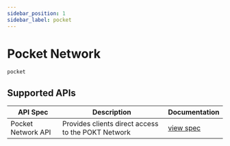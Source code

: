 ```yaml
---
sidebar_position: 1
sidebar_label: pocket
---
```


# Pocket Network

`pocket`

## Supported APIs

| API Spec            | Description                                        | Documentation                                                   |
| ------------------- | -------------------------------------------------- | --------------------------------------------------------------- |
| Pocket Network API  | Provides clients direct access to the POKT Network | [view spec](https://docs.pokt.network/reference/api-definition) |

